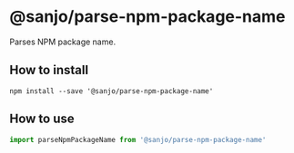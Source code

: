 # @sanjo/parse-npm-package-name

Parses NPM package name.

## How to install

```
npm install --save '@sanjo/parse-npm-package-name'
```

## How to use

```js
import parseNpmPackageName from '@sanjo/parse-npm-package-name'
```
